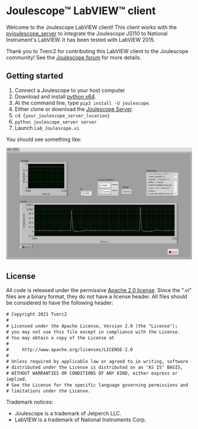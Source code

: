 
# Joulescope™ LabVIEW™ client

Welcome to the Joulescope LabVIEW client!  This client works with the 
[pyjoulescope_server](https://github.com/jetperch/pyjoulescope_server) to 
integrate the Joulescope JS110 to National Instrument's LabVIEW.  It has
been tested with LabVIEW 2015.

Thank you to Tverc2 for contributing this LabVIEW client to the 
Joulescope community!  See the 
[Joulescope forum](https://forum.joulescope.com/t/labview-support/94/52)
for more details.


## Getting started

1. Connect a Joulescope to your host computer
2. Download and install [python x64](https://www.python.org/downloads/).
3. At the command line, type `pip3 install -U joulescope`.
4. Either clone or download the 
   [Joulescope Server](https://github.com/jetperch/pyjoulescope_server).
5. `cd {your_joulescope_server_location}`
6. `python joulescope_server server`
7. Launch `Lab_Joulescope.vi`.

You should see something like:

![Joulescope LabVIEW client screenshot](doc/screenshot_01.jpeg)


## License

All code is released under the permissive [Apache 2.0 license](LICENSE.txt).
Since the ".vi" files are a binary format, they do not have a license header.
All files should be considered to have the following header:

```
# Copyright 2021 Tverc2
#
# Licensed under the Apache License, Version 2.0 (the "License");
# you may not use this file except in compliance with the License.
# You may obtain a copy of the License at
#
#     http://www.apache.org/licenses/LICENSE-2.0
#
# Unless required by applicable law or agreed to in writing, software
# distributed under the License is distributed on an "AS IS" BASIS,
# WITHOUT WARRANTIES OR CONDITIONS OF ANY KIND, either express or implied.
# See the License for the specific language governing permissions and
# limitations under the License.
```

Trademark notices:
* Joulescope is a trademark of Jetperch LLC.
* LabVIEW is a trademark of National Instruments Corp.
